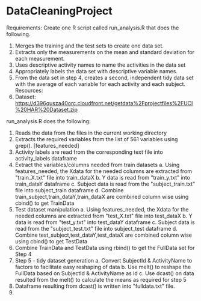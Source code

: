 # DataCleaningProject

Requirements:
 Create one R script called run_analysis.R that does the following. 

   1. Merges the training and the test sets to create one data set.
   2. Extracts only the measurements on the mean and standard deviation for each measurement. 
   3. Uses descriptive activity names to name the activities in the data set
   4. Appropriately labels the data set with descriptive variable names. 
   5. From the data set in step 4, creates a second, independent tidy data set with the average of each variable for each activity and each subject.
Resources:
1. Dataset: https://d396qusza40orc.cloudfront.net/getdata%2Fprojectfiles%2FUCI%20HAR%20Dataset.zip 

run_analysis.R does the following:
1. Reads the data from the files in the current working directory
2. Extracts the required variables from the list of 561 variables using grep(). [features_needed]
3. Activity labels are read from the corresponding text file into activity_labels dataframe
4. Extract the variables/columns needed from train datasets
a. Using features_needed, the Xdata for the needed columns are extracted from "train_X.txt" file into train_dataX
b. Y data is read from "train_y.txt" into train_dataY dataframe
c. Subject data is read from the "subject_train.txt" file into subject_train dataframe
d. Combine train_subject,train_dataY,train_dataX are combined column wise using cbind() to get TrainData
5. Test dataset manipulation
a. Using features_needed, the Xdata for the needed columns are extracted from "test_X.txt" file into test_dataX
b. Y data is read from "test_y.txt" into test_dataY dataframe
c. Subject data is read from the "subject_test.txt" file into subject_test dataframe
d. Combine test_subject,test_dataY,test_dataX are combined column wise using cbind() to get TestData
6. Combine TrainData and TestData using rbind() to get the FullData set for Step 4
7. Step 5 - tidy dataset generation
a. Convert SubjectId & ActivityName to factors to facilitate easy reshaping of data
b. Use melt() to reshape the FullData based on SubjectId & ActivityName as id
c. Use dcast() on data resulted from the melt() to calculate the means as required for step 5
8. Dataframe resulting from dcast() is written into "fulldata.txt" file.
9. 
